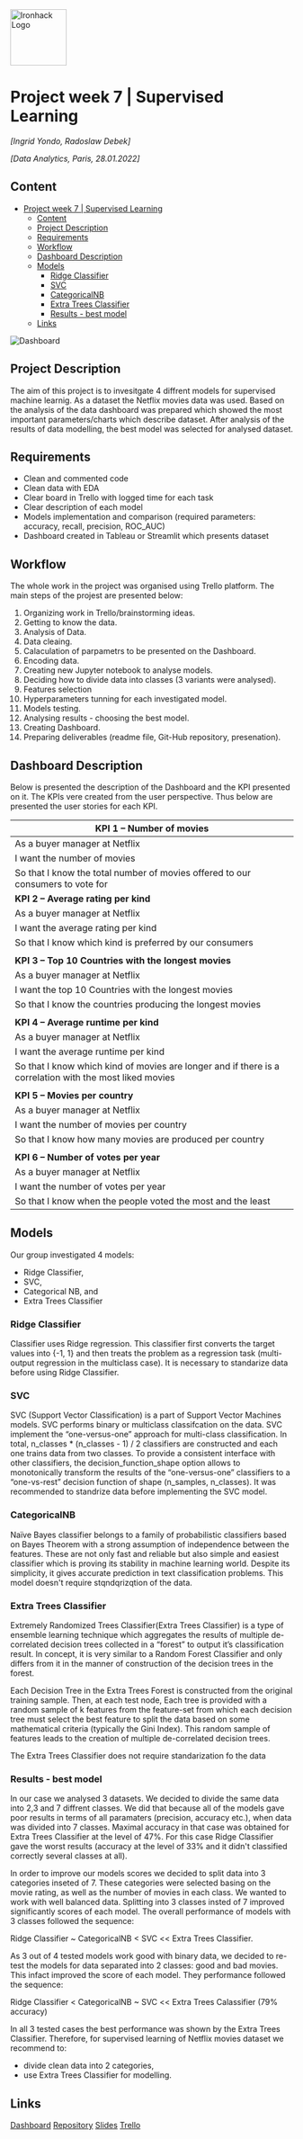<img src="https://bit.ly/2VnXWr2" alt="Ironhack Logo" width="100"/>

# Project week 7 | Supervised Learning
*[Ingrid Yondo, Radoslaw Debek]*

*[Data Analytics, Paris, 28.01.2022]*

## Content

- [Project week 7 | Supervised Learning](#project-week-7--supervised-learning)
	- [Content](#content)
	- [Project Description](#project-description)
	- [Requirements](#requirements)
	- [Workflow](#workflow)
	- [Dashboard Description](#dashboard-description)
	- [Models](#models)
		- [Ridge Classifier](#ridge-classifier)
		- [SVC](#svc)
		- [CategoricalNB](#categoricalnb)
		- [Extra Trees Classifier](#extra-trees-classifier)
		- [Results - best model](#results---best-model)
	- [Links](#links)


![Dashboard](./Figures/Dashboard.png)

## Project Description
The aim of this project is to invesitgate 4 diffrent models for supervised machine learnig. As a dataset the Netflix movies data was used. Based on the analysis of the data dashboard was prepared which showed the most important parameters/charts which describe dataset.
After analysis of the results of data modelling, the best model was selected for analysed dataset.

## Requirements

- Clean and commented code
- Clean data with EDA
- Clear board in Trello with logged time for each task
- Clear description of each model
- Models implementation and comparison (required parameters: accuracy, recall, precision, ROC_AUC)
- Dashboard created in Tableau or Streamlit which presents dataset

## Workflow
The whole work in the project was organised using Trello platform. The main steps of the projest are presented below:

1. Organizing work in Trello/brainstorming ideas.
2. Getting to know the data.
3. Analysis of Data.
4. Data cleaing.
5. Calaculation of parpametrs to be presented on the Dashboard.
6. Encoding data.
7. Creating new Jupyter notebook to analyse models.
8. Deciding how to divide data into classes (3 variants were analysed).
9. Features selection
10. Hyperparameters tunning for each investigated model.
11. Models testing.
12. Analysing results - choosing the best model.
13. Creating Dashboard.
14. Preparing deliverables (readme file, Git-Hub repository, presenation).

## Dashboard Description

Below is presented the description of the Dashboard and the KPI presented on it. The KPIs vere created from the user perspective. Thus below are presented the user stories for each KPI.



| **KPI 1 – Number of movies**                                                       |
|--------------------------------------------------------------------------------|
| As a buyer manager at Netflix                                                  |
| I want the number of movies                                                    |
| So that I know the total number of movies offered to our consumers to vote for |
| **KPI 2 – Average rating per kind**                                                                         |
| As a buyer manager at Netflix                                                                           |
| I want the average rating per kind                                                                      |
| So that I know which kind is preferred by our consumers                                                 |
|                                                                                                         |
| **KPI 3 – Top 10 Countries with the longest movies**                                                        |
| As a buyer manager at Netflix                                                                           |
| I want the top 10 Countries with the longest movies                                                     |
| So that I know the countries producing the longest movies                                               |
|                                                                                                         |
| **KPI 4 – Average runtime per kind**                                                                        |
| As a buyer manager at Netflix                                                                           |
| I want the average runtime per kind                                                                     |
| So that I know which kind of movies are longer and if there is a correlation with the most liked movies |
|                                                                                                         |
| **KPI 5 – Movies per country**                                                                              |
| As a buyer manager at Netflix                                                                           |
| I want the number of movies per country                                                                 |
| So that I know how many movies are produced per country                                                 |
|                                                                                                         |
| **KPI 6 – Number of votes per year**                                                                        |
| As a buyer manager at Netflix                                                                           |
| I want the number of votes per year                                                                     |
| So that I know when the people voted the most and the least                                             |




## Models

Our group investigated 4 models:
- Ridge Classifier,
- SVC,
- Categorical NB, and
- Extra Trees Classifier

### Ridge Classifier

Classifier uses Ridge regression.
This classifier first converts the target values into {-1, 1} and then treats the problem as a regression task (multi-output regression in the multiclass case).
It is necessary to standarize data before using Ridge Classifier.

### SVC
SVC (Support Vector Classification) is a part of Support Vector Machines models. SVC performs binary or multiclass classifcation on the data.
SVC implement the “one-versus-one” approach for multi-class classification. In total, n_classes * (n_classes - 1) / 2 classifiers are constructed and each one trains data from two classes. To provide a consistent interface with other classifiers, the decision_function_shape option allows to monotonically transform the results of the “one-versus-one” classifiers to a “one-vs-rest” decision function of shape (n_samples, n_classes).
It was recommended to standrize data before implementing the SVC model.

### CategoricalNB
Naïve Bayes classifier belongs to a family of probabilistic classifiers based on Bayes Theorem with a strong assumption of independence between the features. These are not only fast and reliable but also simple and easiest classifier which is proving its stability in machine learning world. Despite its simplicity, it gives accurate prediction in text classification problems.
This model doesn't require stqndqrizqtion of the data.

### Extra Trees Classifier
Extremely Randomized Trees Classifier(Extra Trees Classifier) is a type of ensemble learning technique which aggregates the results of multiple de-correlated decision trees collected in a “forest” to output it’s classification result. In concept, it is very similar to a Random Forest Classifier and only differs from it in the manner of construction of the decision trees in the forest.

Each Decision Tree in the Extra Trees Forest is constructed from the original training sample. Then, at each test node, Each tree is provided with a random sample of k features from the feature-set from which each decision tree must select the best feature to split the data based on some mathematical criteria (typically the Gini Index). This random sample of features leads to the creation of multiple de-correlated decision trees.

The Extra Trees Classifier does not require standarization fo the data


### Results - best model

In our case we analysed 3 datasets. We decided to divide the same data into 2,3 and 7 diffrent classes. We did that because all of the models gave poor results in terms of all paramaters (precision, accuracy etc.), when data was divided into 7 classes. Maximal accuracy in that case was obtained for Extra Trees Classifier at the level of 47%. For this case Ridge Classifier gave the worst results (accuracy at the level of 33% and it didn't classified correctly several classes at all).

In order to improve our models scores we decided to split data into 3 categories inseted of 7. These categories were selected basing on the movie rating, as well as the number of movies in each class. We wanted to work with well balanced data.
Splitting into 3 classes insted of 7 improved significantly scores of each model. The overall performance of models with 3 classes followed the sequence:

Ridge Classifier ~ CategoricalNB < SVC << Extra Trees Classifier.

As 3 out of 4 tested models work good with binary data, we decided to re-test the models for data separated into 2 classes: good and bad movies. This infact improved the score of each model. They performance followed the sequence:

Ridge Classifier < CategoricalNB ~ SVC << Extra Trees Calassifier (79% accuracy)


In all 3 tested cases the best performance was shown by the Extra Trees Classifier. Therefore, for supervised learning of Netflix movies dataset we recommend to:

- divide clean data into 2 categories,
- use Extra Trees Classifier for modelling.

## Links

[Dashboard](https://public.tableau.com/app/profile/ingrid.mongori.yondo/viz/Netflix-KeyMetrics/Tableaudebord22?publish=yes7)
[Repository](https://github.com/radek-deb/Projects_IronHack/tree/main/Project7_Supervised_Learning)
[Slides](https://docs.google.com/presentation/d/1-UawEBPkw1g8A-YasbdqLyOJM2S6boQm/edit?usp=sharing&ouid=102785489791173764779&rtpof=true&sd=true)
[Trello](https://trello.com/b/0CaafrSY/project7group1)
